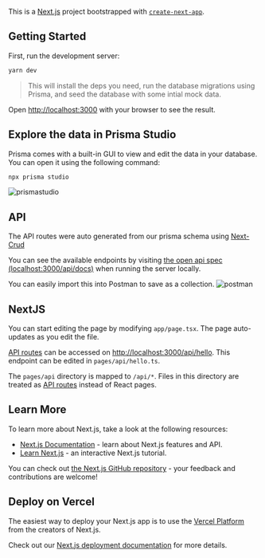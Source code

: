 This is a [Next.js](https://nextjs.org/) project bootstrapped with [`create-next-app`](https://github.com/vercel/next.js/tree/canary/packages/create-next-app).

## Getting Started

First, run the development server:

```bash
yarn dev 
```
> This will install the deps you need, run the database migrations using Prisma, and seed the database with some intial mock data.

Open [http://localhost:3000](http://localhost:3000) with your browser to see the result.

## Explore the data in Prisma Studio
Prisma comes with a built-in GUI to view and edit the data in your database. You can open it using the following command:
```bash
npx prisma studio
```
![prismastudio](https://user-images.githubusercontent.com/5060039/201525971-b0686f1b-a260-49ed-b3b4-bb236a29a75e.gif)

## API
The API routes were auto generated from our prisma schema using [Next-Crud](https://next-crud.js.org/)

You can see the available endpoints by visiting [the open api spec (localhost:3000/api/docs)](http://localhost:3000/api/docs) when running the server locally.

You can easily import this into Postman to save as a collection.
![postman](https://user-images.githubusercontent.com/5060039/201816097-16045d3a-9813-49ff-8b0f-8e35ee97bdd4.gif)


## NextJS 
You can start editing the page by modifying `app/page.tsx`. The page auto-updates as you edit the file.

[API routes](https://nextjs.org/docs/api-routes/introduction) can be accessed on [http://localhost:3000/api/hello](http://localhost:3000/api/hello). This endpoint can be edited in `pages/api/hello.ts`.

The `pages/api` directory is mapped to `/api/*`. Files in this directory are treated as [API routes](https://nextjs.org/docs/api-routes/introduction) instead of React pages.

## Learn More

To learn more about Next.js, take a look at the following resources:

- [Next.js Documentation](https://nextjs.org/docs) - learn about Next.js features and API.
- [Learn Next.js](https://nextjs.org/learn) - an interactive Next.js tutorial.

You can check out [the Next.js GitHub repository](https://github.com/vercel/next.js/) - your feedback and contributions are welcome!

## Deploy on Vercel

The easiest way to deploy your Next.js app is to use the [Vercel Platform](https://vercel.com/new?utm_medium=default-template&filter=next.js&utm_source=create-next-app&utm_campaign=create-next-app-readme) from the creators of Next.js.

Check out our [Next.js deployment documentation](https://nextjs.org/docs/deployment) for more details.
